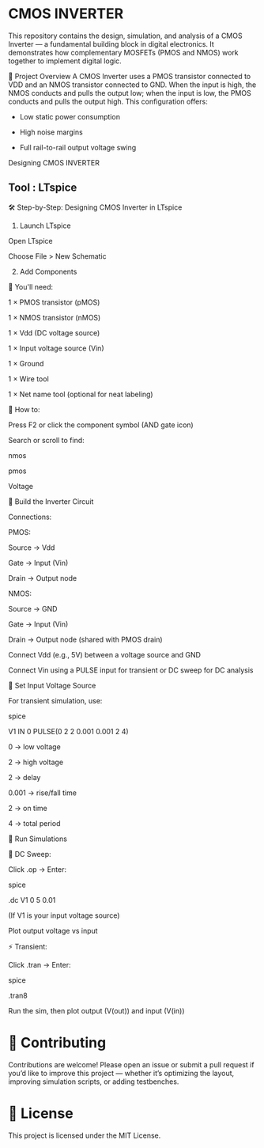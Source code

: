 # CMOS INVERTER
This repository contains the design, simulation, and analysis of a CMOS Inverter — a fundamental building block in digital electronics. It demonstrates how complementary MOSFETs (PMOS and NMOS) work together to implement digital logic.

📌 Project Overview
A CMOS Inverter uses a PMOS transistor connected to VDD and an NMOS transistor connected to GND. When the input is high, the NMOS conducts and pulls the output low; when the input is low, the PMOS conducts and pulls the output high. This configuration offers:

* Low static power consumption

* High noise margins

* Full rail-to-rail output voltage swing

Designing CMOS INVERTER 

## Tool : LTspice

🛠️ Step-by-Step: Designing CMOS Inverter in LTspice

1. Launch LTspice

Open LTspice

Choose File > New Schematic

2. Add Components

📌 You'll need:

1 × PMOS transistor (pMOS)

1 × NMOS transistor (nMOS)

1 × Vdd (DC voltage source)

1 × Input voltage source (Vin)

1 × Ground

1 × Wire tool

1 × Net name tool (optional for neat labeling)

📌 How to:

Press F2 or click the component symbol (AND gate icon)

Search or scroll to find:

nmos

pmos

Voltage

📌 Build the Inverter Circuit

Connections:

PMOS:

Source → Vdd

Gate → Input (Vin)

Drain → Output node

NMOS:

Source → GND

Gate → Input (Vin)

Drain → Output node (shared with PMOS drain)

Connect Vdd (e.g., 5V) between a voltage source and GND

Connect Vin using a PULSE input for transient or DC sweep for DC analysis

📌 Set Input Voltage Source

For transient simulation, use:

spice

V1 IN 0 PULSE(0 2 2 0.001 0.001 2 4)

0 → low voltage

2 → high voltage

2 → delay

0.001 → rise/fall time

2 → on time

4 → total period

📌 Run Simulations

🧪 DC Sweep:

Click .op → Enter:

spice

.dc V1 0 5 0.01

(If V1 is your input voltage source)

Plot output voltage vs input

⚡ Transient:

Click .tran → Enter:

spice

.tran8

Run the sim, then plot output (V(out)) and input (V(in))

# 🤝 Contributing
Contributions are welcome! Please open an issue or submit a pull request if you’d like to improve this project — whether it’s optimizing the layout, improving simulation scripts, or adding testbenches.

# 📄 License
This project is licensed under the MIT License.
